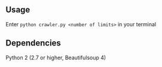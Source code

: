 ## Usage

Enter `python crawler.py <number of limits>` in your terminal

## Dependencies

Python 2 (2.7 or higher, Beautifulsoup 4)